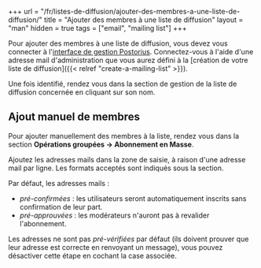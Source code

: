 +++
url = "/fr/listes-de-diffusion/ajouter-des-membres-a-une-liste-de-diffusion/"
title = "Ajouter des membres à une liste de diffusion"
layout = "man"
hidden = true
tags = ["email", "mailing list"]
+++

Pour ajouter des membres à une liste de diffusion, vous devez vous connecter à l'[interface de gestion Postorius](https://mailman.alwaysdata.com/). Connectez-vous à l'aide d'une adresse mail d'administration que vous aurez défini à la [création de votre liste de diffusion]({{< relref "create-a-mailing-list" >}}).

Une fois identifié, rendez vous dans la section de gestion de la liste de diffusion concernée en cliquant sur son nom.

## Ajout manuel de membres

Pour ajouter manuellement des membres à la liste, rendez vous dans la section **Opérations groupées → Abonnement en Masse**.

Ajoutez les adresses mails dans la zone de saisie, à raison d'une adresse mail par ligne. Les formats acceptés sont indiqués sous la section.

Par défaut, les adresses mails :

- *pré-confirmées* : les utilisateurs seront automatiquement inscrits sans confirmation de leur part.
- *pré-approuvées* : les modérateurs n'auront pas à revalider l'abonnement.

Les adresses ne sont pas *pré-vérifiées* par défaut (ils doivent prouver que leur adresse est correcte en renvoyant un message), vous pouvez désactiver cette étape en cochant la case associée.
